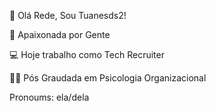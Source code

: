 👋 Olá Rede, Sou Tuanesds2!

💞 Apaixonada por Gente 

💻 Hoje trabalho como Tech Recruiter 

👩‍🎓 Pós Graudada em Psicologia Organizacional 

Pronoums: ela/dela 
